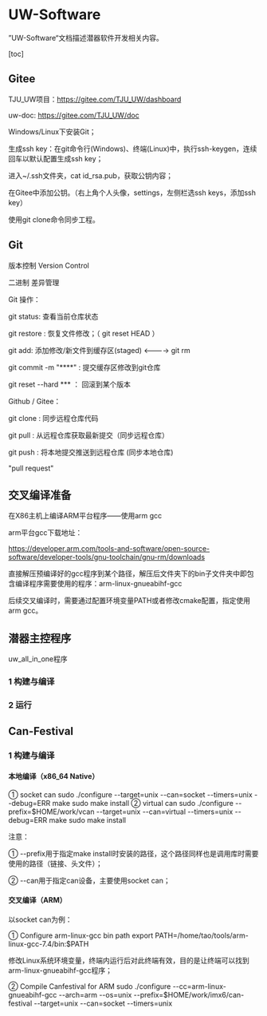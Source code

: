 # UW-Software

”UW-Software“文档描述潜器软件开发相关内容。



[toc]

## Gitee

TJU_UW项目：https://gitee.com/TJU_UW/dashboard

uw-doc: https://gitee.com/TJU_UW/doc

Windows/Linux下安装Git；

生成ssh key：在git命令行(Windows)、终端(Linux)中，执行ssh-keygen，连续回车以默认配置生成ssh key；

进入~/.ssh文件夹，cat id_rsa.pub，获取公钥内容；

在Gitee中添加公钥。（右上角个人头像，settings，左侧栏选ssh keys，添加ssh key）

使用git clone命令同步工程。



## Git

版本控制 Version Control

二进制 差异管理

Git 操作：

git status: 查看当前仓库状态

git restore : 恢复文件修改；（ git reset HEAD <file> ）

git add: 添加修改/新文件到缓存区(staged)  <----> git rm

git commit -m "****" : 提交缓存区修改到git仓库

git reset --hard *** ： 回滚到某个版本

Github / Gitee：

git clone : 同步远程仓库代码

git pull : 从远程仓库获取最新提交（同步远程仓库）

git push : 将本地提交推送到远程仓库 (同步本地仓库)

"pull request"



## 交叉编译准备

在X86主机上编译ARM平台程序——使用arm gcc

arm平台gcc下载地址：

https://developer.arm.com/tools-and-software/open-source-software/developer-tools/gnu-toolchain/gnu-rm/downloads

直接解压预编译好的gcc程序到某个路径，解压后文件夹下的bin子文件夹中即包含编译程序需要使用的程序：arm-linux-gnueabihf-gcc

后续交叉编译时，需要通过配置环境变量PATH或者修改cmake配置，指定使用arm gcc。



## 潜器主控程序

uw_all_in_one程序

### 1 构建与编译



### 2 运行



## Can-Festival

### 1 构建与编译

#### 本地编译（x86_64 Native）

① socket can
sudo ./configure --target=unix --can=socket --timers=unix --debug=ERR
make
sudo make install
② virtual can
sudo ./configure --prefix=$HOME/work/vcan --target=unix --can=virtual --timers=unix --debug=ERR
make
sudo make install

注意：

① --prefix用于指定make install时安装的路径，这个路径同样也是调用库时需要使用的路径（链接、头文件）；

② --can用于指定can设备，主要使用socket can；

#### 交叉编译（ARM）

以socket can为例：

① Configure arm-linux-gcc bin path
export PATH=/home/tao/tools/arm-linux-gcc-7.4/bin:$PATH

修改Linux系统环境变量，终端内运行后对此终端有效，目的是让终端可以找到arm-linux-gnueabihf-gcc程序；

② Compile Canfestival for ARM
sudo ./configure --cc=arm-linux-gnueabihf-gcc --arch=arm  --os=unix --prefix=$HOME/work/imx6/can-festival --target=unix --can=socket --timers=unix

